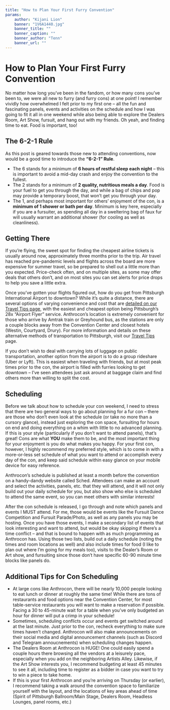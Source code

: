 ```yaml
---
title: "How to Plan Your First Furry Convention"
params:
    author: "Kijani Lion"
    banner: "1V6A1440.jpg"
    banner_title: ""
    banner_caption: ""
    banner_author: "Tenn"
    banner_url: ""
---
```


# How to Plan Your First Furry Convention

No matter how long you’ve been in the fandom, or how many cons you’ve been to, we were all new to furry (and furry cons) at one point! I remember vividly how overwhelmed I felt prior to my first one – all the fun and fascinating panels, events and activities on the schedule and how I was going to fit it all in one weekend while also being able to explore the Dealers Room, Art Show, fursuit, and hang out with my friends. Oh yeah, and finding time to eat. Food is important, too!

## The 6-2-1 Rule

As this post is geared towards those new to attending conventions, now would be a good time to introduce the **“6-2-1” Rule**.

- The 6 stands for a minimum of **6 hours of restful sleep each night** – this is important to avoid a mid-day crash and enjoy the convention to the fullest.
- The 2 stands for a minimum of **2 quality, nutritious meals a day**. Food is your fuel to get you through the day, and while a bag of chips and pop may provide a temporary boost, that won’t get you through your day.
- The 1, and perhaps most important for others’ enjoyment of the con, is a **minimum of 1 shower or bath per day**. Minimum is key here, especially if you are a fursuiter, as spending all day in a sweltering bag of faux fur will usually warrant an additional shower (for cooling as well as cleanliness).

## Getting There

If you’re flying, the sweet spot for finding the cheapest airline tickets is usually around now, approximately three months prior to the trip. Air travel has reached pre-pandemic levels and flights across the board are more expensive for summer travel, so be prepared to shell out a little more than you expected. Price-check often, and on multiple sites, as some may offer deals that others don’t, and on most sites you can set alerts for price drops to help you save a little extra.

Once you’ve gotten your flights figured out, how do you get from Pittsburgh International Airport to downtown? While it’s quite a distance, there are several options of varying convenience and cost that are [detailed on our Travel Tips page](https://www.anthrocon.org/travel-tips), with the easiest and cheapest option being Pittsburgh’s 28x “Airport Flyer” service. Anthrocon’s location is extremely convenient for those who arrive by Amtrak train or Greyhound bus, as the stations are only a couple blocks away from the Convention Center and closest hotels (Westin, Courtyard, Drury). For more information and details on these alternative methods of transportation to Pittsburgh, visit our [Travel Tips](https://www.anthrocon.org/travel-tips) page.

If you don’t wish to deal with carrying lots of luggage on public transportation, another option from the airport is to do a group rideshare (Uber or Lyft). This is easiest when traveling with friends, but at most peak times prior to the con, the airport is filled with furries looking to get downtown – I’ve seen attendees just ask around at baggage claim and find others more than willing to split the cost.

## Scheduling

Before we talk about how to schedule your con weekend, I need to stress that there are two general ways to go about planning for a fur con – there are those who don’t even look at the schedule (or take no more than a cursory glance), instead just exploring the con space, fursuiting for hours on end and doing everything on a whim with little to no advanced planning. If this is your style (particularly if you don’t want to attend panels), that’s great! Cons are what **YOU** make them to be, and the most important thing for your enjoyment is you do what makes you happy. For your first con, however, I highly recommend my preferred style, which is to come in with a more-or-less set schedule of what you want to attend or accomplish every day of the con, and keep said schedule within easy glance on your mobile device for easy reference.

Anthrocon’s schedule is published at least a month before the convention on a handy-dandy website called Sched. Attendees can make an account and select the activities, panels, etc. that they will attend, and it will not only build out your daily schedule for you, but also show who else is scheduled to attend the same event, so you can meet others with similar interests!

After the con schedule is released, I go through and note which panels and events I MUST attend. For me, those would be events like the Fursuit Dance Competition and Fursuit Parade/Photo, as well as any panels you may be hosting. Once you have those events, I make a secondary list of events that look interesting and want to attend, but would be okay skipping if there’s a time conflict – and that is bound to happen with as much programming as Anthrocon has. Using those two lists, build out a daily schedule (noting the times and room locations as well) and also include times for food (I like to plan out where I’m going for my meals too), visits to the Dealer’s Room or Art show, and fursuiting since those don’t have specific 60-90 minute time blocks like panels do.

## Additional Tips for Con Scheduling

- At large cons like Anthrocon, there will be nearly 10,000 people looking to eat lunch or dinner at roughly the same time! While there are tons of restaurants and food options near the Convention Center, for most table-service restaurants you will want to make a reservation if possible. Facing a 30 to 45-minute wait for a table when you’ve only budgeted an hour for dinner will put a crimp in your schedule!
- Sometimes, scheduling conflicts occur and events get switched around at the last minute. Just prior to the con, recheck everything to make sure times haven’t changed. Anthrocon will also make announcements on their social media and digital announcement channels (such as Discord and Telegram annoucnements) when scheduling changes happen.
- The Dealers Room at Anthrocon is HUGE! One could easily spend a couple hours there browsing all the vendors at a leisurely pace, especially when you add on the neighboring Artists Alley. Likewise, if the Art Show interests you, I recommend budgeting at least 45 minutes to see it all, including time to register as a bidder in case you want to try to win a piece to take home.
- If this is your first Anthrocon and you’re arriving on Thursday (or earlier), I recommend taking a walk around the convention space to familiarize yourself with the layout, and the locations of key areas ahead of time (Spirit of Pittsburgh Ballroom/Main Stage, Dealers Room, Headless Lounges, panel rooms, etc.)
